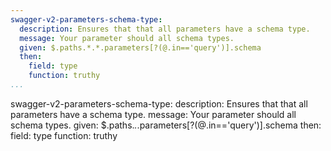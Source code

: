 ```yaml
---
swagger-v2-parameters-schema-type:
  description: Ensures that that all parameters have a schema type.
  message: Your parameter should all schema types.
  given: $.paths.*.*.parameters[?(@.in=='query')].schema
  then:
    field: type
    function: truthy
...
```

swagger-v2-parameters-schema-type:
  description: Ensures that that all parameters have a schema type.
  message: Your parameter should all schema types.
  given: $.paths.*.*.parameters[?(@.in=='query')].schema
  then:
    field: type
    function: truthy
